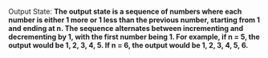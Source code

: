 Output State: **The output state is a sequence of numbers where each number is either 1 more or 1 less than the previous number, starting from 1 and ending at n. The sequence alternates between incrementing and decrementing by 1, with the first number being 1. For example, if n = 5, the output would be 1, 2, 3, 4, 5. If n = 6, the output would be 1, 2, 3, 4, 5, 6.**